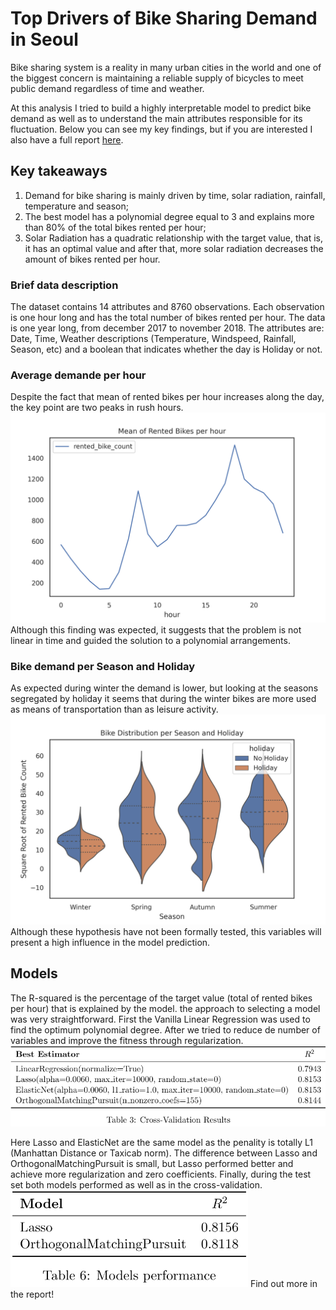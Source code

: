 # Top Drivers of Bike Sharing Demand in Seoul

Bike sharing system is a reality in many urban cities in the world and one of the biggest
concern is maintaining a reliable supply of bicycles to meet public demand regardless of time
and weather.

At this analysis I tried to build a highly interpretable model to predict bike demand as well as to understand the main attributes responsible for its fluctuation.
Below you can see my key findings, but if you are interested I also have a full report [here](./report/report.pdf).

## Key takeaways
1. Demand for bike sharing is mainly driven by time, solar radiation, rainfall, temperature and season;
2. The best model has a polynomial degree equal to 3 and explains more than 80% of the total bikes rented per hour;
3. Solar Radiation has a quadratic relationship with the target value, that is, it has an optimal value and after that, more solar radiation decreases the amount of bikes rented per hour.


### Brief data description
The dataset contains 14 attributes and 8760 observations. Each observation is one hour long and has the total number of bikes rented per hour. The data is one year long,
from december 2017 to november 2018. The attributes are: Date, Time, Weather descriptions (Temperature, Windspeed, Rainfall, Season, etc) and a boolean that indicates whether the day is Holiday or not.

### Average demande per hour
Despite the fact that mean of rented bikes per hour increases along the day, the key point are two peaks in rush hours.
![](./report/figures/rented.png)
Although this finding was expected, it suggests that the problem is not linear in time and guided the solution to a polynomial arrangements.

### Bike demand per Season and Holiday
As expected during winter the demand is lower, but looking at the seasons segregated by holiday it seems that during the winter bikes are more used as means of transportation than as leisure activity.
![](./report/figures/violin.png)
Although these hypothesis have not been formally tested, this variables will present a high influence in the model prediction.

## Models
The R-squared is the percentage of the target value (total of rented bikes per hour) that is explained by the model. the approach to selecting a model was very straightforward. First the Vanilla Linear Regression was used to find the optimum polynomial degree. After we tried to reduce de number of variables and improve the fitness through regularization. 
![](./report/figures/cross_val_results.png)

Here Lasso and ElasticNet are the same model as the penality is totally L1 (Manhattan Distance or Taxicab norm). The difference between Lasso and OrthogonalMatchingPursuit is small, but Lasso performed better and achieve more regularization and zero coefficients. Finally, during the test set both models performed as well as in the cross-validation.
![](./report/figures/model_perf.png)
Find out more in the report!


